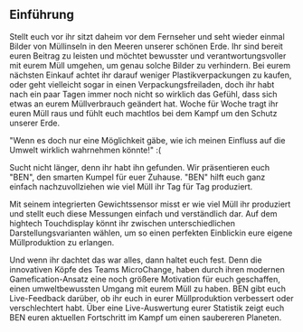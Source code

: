 ## Einführung

Stellt euch vor ihr sitzt daheim vor dem Fernseher und seht wieder einmal Bilder von Müllinseln in den Meeren unserer schönen Erde.
Ihr sind bereit euren Beitrag zu leisten und möchtet bewusster und verantwortungsvoller mit eurem Müll umgehen, um genau solche Bilder zu verhindern.
Bei eurem nächsten Einkauf achtet ihr darauf weniger Plastikverpackungen zu kaufen, oder geht vielleicht sogar in einen Verpackungsfreiladen, doch ihr habt nach ein paar Tagen immer noch nicht so wirklich das Gefühl, dass sich etwas an eurem Müllverbrauch geändert hat. Woche für Woche tragt ihr euren Müll raus und fühlt euch machtlos bei dem Kampf um den Schutz unserer Erde.

"Wenn es doch nur eine Möglichkeit gäbe, wie ich meinen Einfluss auf die Umwelt wirklich wahrnehmen könnte!" :(

Sucht nicht länger, denn ihr habt ihn gefunden. Wir präsentieren euch "BEN", den smarten Kumpel für euer Zuhause.
"BEN" hilft euch ganz einfach nachzuvollziehen wie viel Müll ihr Tag für Tag produziert.

Mit seinem integrierten Gewichtssensor misst er wie viel Müll ihr produziert und stellt euch diese Messungen einfach und verständlich dar.
Auf dem hightech Touchdisplay könnt ihr zwischen unterschiedlichen Darstellungsvarianten wählen, um so einen perfekten Einblickin eure eigene Müllproduktion zu erlangen.

Und wenn ihr dachtet das war alles, dann haltet euch fest. Denn die innovativen Köpfe des Teams MicroChange, haben durch ihren modernen Gamefication-Ansatz eine noch größere Motivation für euch geschaffen, einen umweltbewussten Umgang mit eurem Müll zu haben.
BEN gibt euch Live-Feedback darüber, ob ihr euch in eurer Müllproduktion verbessert oder verschlechtert habt. Über eine Live-Auswertung eurer Statistik zeigt euch BEN euren aktuellen Fortschritt im Kampf um einen saubereren Planeten.